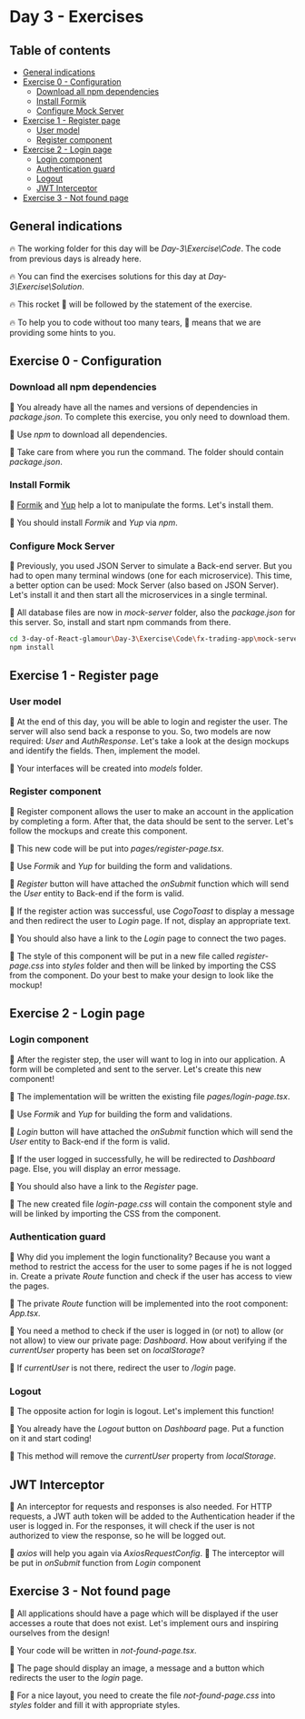 # Day 3 - Exercises

## Table of contents

- [General indications](#general-indications)
- [Exercise 0 - Configuration](#exercise-0---configuration)
  - [Download all npm dependencies](#download-all-npm-dependencies)
  - [Install Formik](#install-formik)
  - [Configure Mock Server](#configure-mock-server)
- [Exercise 1 - Register page](#exercise-1---register-page)
  - [User model](#user-model)
  - [Register component](#register-component)
- [Exercise 2 - Login page](#exercise-2---login-page)
  - [Login component](#login-component)
  - [Authentication guard](#authentication-guard)
  - [Logout](#logout)
  - [JWT Interceptor](#jwt-interceptor)
- [Exercise 3 - Not found page](#exercise-3---not-found-page)

## General indications

🔥 The working folder for this day will be _Day-3\Exercise\Code_. The code from previous days is already here.

🔥 You can find the exercises solutions for this day at _Day-3\Exercise\Solution_.

🔥 This rocket 🚀 will be followed by the statement of the exercise.

🔥 To help you to code without too many tears, 🎁 means that we are providing some hints to you.

## Exercise 0 - Configuration

### Download all npm dependencies

🚀 You already have all the names and versions of dependencies in *package.json*. To complete this exercise, you only need to download them.

  🎁 Use *npm* to download all dependencies.

  🎁 Take care from where you run the command. The folder should contain *package.json*.

### Install Formik

🚀 [Formik](https://jaredpalmer.com/formik) and [Yup](https://github.com/jquense/yup) help a lot to manipulate the forms. Let's install them.

  🎁 You should install *Formik* and *Yup* via *npm*.

### Configure Mock Server

🚀 Previously, you used JSON Server to simulate a Back-end server. But you had to open many terminal windows (one for each microservice). This time, a better option can be used: Mock Server (also based on JSON Server). Let's install it and then start all the microservices in a single terminal.

  🎁 All database files are now in *mock-server* folder, also the *package.json* for this server. So, install and start npm commands from there.

  ```bash
  cd 3-day-of-React-glamour\Day-3\Exercise\Code\fx-trading-app\mock-server
  npm install
  ```

## Exercise 1 - Register page

### User model

🚀 At the end of this day, you will be able to login and register the user. The server will also send back a response to you. So, two models are now required: *User* and *AuthResponse*. Let's take a look at the design mockups and identify the fields. Then, implement the model.

  🎁 Your interfaces will be created into _models_ folder.

### Register component

🚀 Register component allows the user to make an account in the application by completing a form. After that, the data should be sent to the server. Let's follow the mockups and create this component.

  🎁 This new code will be put into *pages/register-page.tsx*.

  🎁 Use *Formik* and *Yup* for building the form and validations.

  🎁 *Register* button will have attached the *onSubmit* function which will send the *User* entity to Back-end if the form is valid.

  🎁 If the register action was successful, use *CogoToast* to display a message and then redirect the user to *Login* page. If not, display an appropriate text.

  🎁 You should also have a link to the *Login* page to connect the two pages.

  🎁 The style of this component will be put in a new file called _register-page.css_ into *styles* folder and then will be linked by importing the CSS from the component. Do your best to make your design to look like the mockup!

## Exercise 2 - Login page

### Login component

🚀 After the register step, the user will want to log in into our application. A form will be completed and sent to the server. Let's create this new component!

  🎁 The implementation will be written the existing file *pages/login-page.tsx*.

  🎁 Use *Formik* and *Yup* for building the form and validations.

  🎁 *Login* button will have attached the *onSubmit* function which will send the *User* entity to Back-end if the form is valid.

  🎁 If the user logged in successfully, he will be redirected to *Dashboard* page.  Else, you will display an error message.

  🎁 You should also have a link to the *Register* page.

  🎁 The new created file _login-page.css_ will contain the component style and will be linked by importing the CSS from the component.

### Authentication guard

🚀 Why did you implement the login functionality? Because you want a method to restrict the access for the user to some pages if he is not logged in. Create a private *Route* function and check if the user has access to view the pages.

  🎁 The private *Route* function will be implemented into the root component: *App.tsx*.

  🎁 You need a method to check if the user is logged in (or not) to allow (or not allow) to view our private page: *Dashboard*. How about verifying if the *currentUser* property has been set on *localStorage*?

  🎁 If *currentUser* is not there, redirect the user to */login* page.

### Logout

🚀 The opposite action for login is logout. Let's implement this function!

  🎁 You already have the *Logout* button on *Dashboard* page. Put a function on it and start coding!

  🎁 This method will remove the *currentUser* property from *localStorage*.

## JWT Interceptor

🚀 An interceptor for requests and responses is also needed. For HTTP requests, a JWT auth token will be added to the Authentication header if the user is logged in. For the responses, it will check if the user is not authorized to view the response, so he will be logged out.

  🎁 *axios* will help you again via *AxiosRequestConfig*.
  🎁 The interceptor will be put in *onSubmit* function from *Login* component

## Exercise 3 - Not found page

🚀 All applications should have a page which will be displayed if the user accesses a route that does not exist. Let's implement ours and inspiring ourselves from the design!

  🎁 Your code will be written in *not-found-page.tsx*.

  🎁 The page should display an image, a message and a button which redirects the user to the *login* page.
  
  🎁 For a nice layout, you need to create the file *not-found-page.css* into *styles* folder and fill it with appropriate styles.
